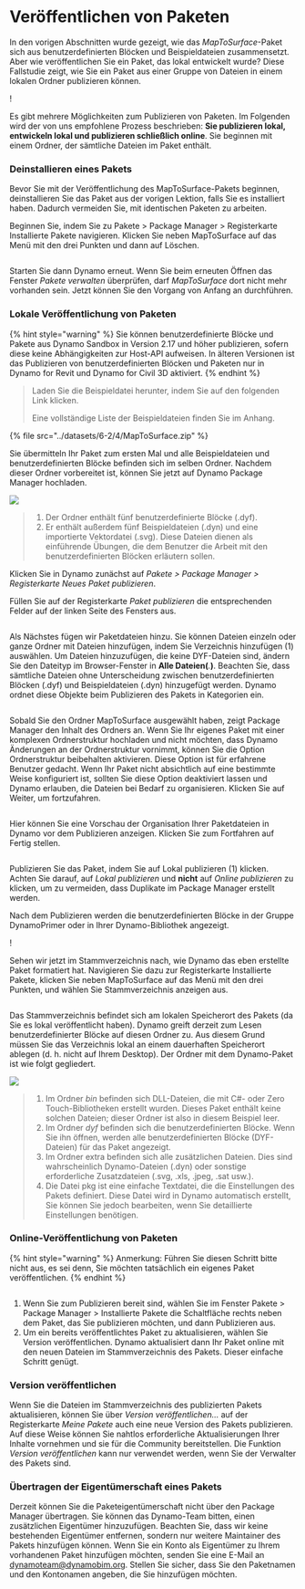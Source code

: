 # Veröffentlichen von Paketen

In den vorigen Abschnitten wurde gezeigt, wie das _MapToSurface_-Paket sich aus benutzerdefinierten Blöcken und Beispieldateien zusammensetzt. Aber wie veröffentlichen Sie ein Paket, das lokal entwickelt wurde? Diese Fallstudie zeigt, wie Sie ein Paket aus einer Gruppe von Dateien in einem lokalen Ordner publizieren können.

\![](<../images/6-2/3/develop package - custom nodes 01 (1) (1).jpg>)

Es gibt mehrere Möglichkeiten zum Publizieren von Paketen. Im Folgenden wird der von uns empfohlene Prozess beschrieben: **Sie publizieren lokal, entwickeln lokal und publizieren schließlich online**. Sie beginnen mit einem Ordner, der sämtliche Dateien im Paket enthält.

### Deinstallieren eines Pakets

Bevor Sie mit der Veröffentlichung des MapToSurface-Pakets beginnen, deinstallieren Sie das Paket aus der vorigen Lektion, falls Sie es installiert haben. Dadurch vermeiden Sie, mit identischen Paketen zu arbeiten.

Beginnen Sie, indem Sie zu Pakete > Package Manager > Registerkarte Installierte Pakete navigieren. Klicken Sie neben MapToSurface auf das Menü mit den drei Punkten und dann auf Löschen.

<figure><img src="../../.gitbook/assets/delete-map-to-surface.png" alt=""><figcaption></figcaption></figure>

Starten Sie dann Dynamo erneut. Wenn Sie beim erneuten Öffnen das Fenster _Pakete verwalten_ überprüfen, darf _MapToSurface_ dort nicht mehr vorhanden sein. Jetzt können Sie den Vorgang von Anfang an durchführen.

### Lokale Veröffentlichung von Paketen

{% hint style="warning" %} Sie können benutzerdefinierte Blöcke und Pakete aus Dynamo Sandbox in Version 2.17 und höher publizieren, sofern diese keine Abhängigkeiten zur Host-API aufweisen. In älteren Versionen ist das Publizieren von benutzerdefinierten Blöcken und Paketen nur in Dynamo for Revit und Dynamo for Civil 3D aktiviert. {% endhint %}

> Laden Sie die Beispieldatei herunter, indem Sie auf den folgenden Link klicken.
>
> Eine vollständige Liste der Beispieldateien finden Sie im Anhang.

{% file src="../datasets/6-2/4/MapToSurface.zip" %}

Sie übermitteln Ihr Paket zum ersten Mal und alle Beispieldateien und benutzerdefinierten Blöcke befinden sich im selben Ordner. Nachdem dieser Ordner vorbereitet ist, können Sie jetzt auf Dynamo Package Manager hochladen.

![](../images/6-2/4/publishapackage-publishlocally01.jpg)

> 1. Der Ordner enthält fünf benutzerdefinierte Blöcke (.dyf).
> 2. Er enthält außerdem fünf Beispieldateien (.dyn) und eine importierte Vektordatei (.svg). Diese Dateien dienen als einführende Übungen, die dem Benutzer die Arbeit mit den benutzerdefinierten Blöcken erläutern sollen.

Klicken Sie in Dynamo zunächst auf _Pakete > Package Manager > Registerkarte Neues Paket publizieren_.

Füllen Sie auf der Registerkarte _Paket publizieren_ die entsprechenden Felder auf der linken Seite des Fensters aus.

<figure><img src="../../.gitbook/assets/package-details.png" alt=""><figcaption></figcaption></figure>

Als Nächstes fügen wir Paketdateien hinzu. Sie können Dateien einzeln oder ganze Ordner mit Dateien hinzufügen, indem Sie Verzeichnis hinzufügen (1) auswählen. Um Dateien hinzuzufügen, die keine DYF-Dateien sind, ändern Sie den Dateityp im Browser-Fenster in **Alle Dateien(**_._**)**. Beachten Sie, dass sämtliche Dateien ohne Unterscheidung zwischen benutzerdefinierten Blöcken (.dyf) und Beispieldateien (.dyn) hinzugefügt werden. Dynamo ordnet diese Objekte beim Publizieren des Pakets in Kategorien ein.

<figure><img src="../../.gitbook/assets/map-to-surface-contents.png" alt=""><figcaption></figcaption></figure>

Sobald Sie den Ordner MapToSurface ausgewählt haben, zeigt Package Manager den Inhalt des Ordners an. Wenn Sie Ihr eigenes Paket mit einer komplexen Ordnerstruktur hochladen und nicht möchten, dass Dynamo Änderungen an der Ordnerstruktur vornimmt, können Sie die Option Ordnerstruktur beibehalten aktivieren. Diese Option ist für erfahrene Benutzer gedacht. Wenn Ihr Paket nicht absichtlich auf eine bestimmte Weise konfiguriert ist, sollten Sie diese Option deaktiviert lassen und Dynamo erlauben, die Dateien bei Bedarf zu organisieren. Klicken Sie auf Weiter, um fortzufahren.

<figure><img src="../../.gitbook/assets/map-to-surface-contents-preview.png" alt=""><figcaption></figcaption></figure>

Hier können Sie eine Vorschau der Organisation Ihrer Paketdateien in Dynamo vor dem Publizieren anzeigen. Klicken Sie zum Fortfahren auf Fertig stellen.

<figure><img src="../../.gitbook/assets/publish-locally.png" alt=""><figcaption></figcaption></figure>

Publizieren Sie das Paket, indem Sie auf Lokal publizieren (1) klicken. Achten Sie darauf, auf _Lokal publizieren_ und **nicht** auf _Online publizieren_ zu klicken, um zu vermeiden, dass Duplikate im Package Manager erstellt werden.

Nach dem Publizieren werden die benutzerdefinierten Blöcke in der Gruppe DynamoPrimer oder in Ihrer Dynamo-Bibliothek angezeigt.

\![](<../images/6-2/3/develop package - install package 02 (1) (1).jpg>)

Sehen wir jetzt im Stammverzeichnis nach, wie Dynamo das eben erstellte Paket formatiert hat. Navigieren Sie dazu zur Registerkarte Installierte Pakete, klicken Sie neben MapToSurface auf das Menü mit den drei Punkten, und wählen Sie Stammverzeichnis anzeigen aus.

<figure><img src="../../.gitbook/assets/show-root-directory.png" alt=""><figcaption></figcaption></figure>

Das Stammverzeichnis befindet sich am lokalen Speicherort des Pakets (da Sie es lokal veröffentlicht haben). Dynamo greift derzeit zum Lesen benutzerdefinierter Blöcke auf diesen Ordner zu. Aus diesem Grund müssen Sie das Verzeichnis lokal an einem dauerhaften Speicherort ablegen (d. h. nicht auf Ihrem Desktop). Der Ordner mit dem Dynamo-Paket ist wie folgt gegliedert.

![](../images/6-2/4/publishapackage-publishlocally06.jpg)

> 1. Im Ordner _bin_ befinden sich DLL-Dateien, die mit C#- oder Zero Touch-Bibliotheken erstellt wurden. Dieses Paket enthält keine solchen Dateien; dieser Ordner ist also in diesem Beispiel leer.
> 2. Im Ordner _dyf_ befinden sich die benutzerdefinierten Blöcke. Wenn Sie ihn öffnen, werden alle benutzerdefinierten Blöcke (DYF-Dateien) für das Paket angezeigt.
> 3. Im Ordner extra befinden sich alle zusätzlichen Dateien. Dies sind wahrscheinlich Dynamo-Dateien (.dyn) oder sonstige erforderliche Zusatzdateien (.svg, .xls, .jpeg, .sat usw.).
> 4. Die Datei pkg ist eine einfache Textdatei, die die Einstellungen des Pakets definiert. Diese Datei wird in Dynamo automatisch erstellt, Sie können Sie jedoch bearbeiten, wenn Sie detaillierte Einstellungen benötigen.

### Online-Veröffentlichung von Paketen

{% hint style="warning" %} Anmerkung: Führen Sie diesen Schritt bitte nicht aus, es sei denn, Sie möchten tatsächlich ein eigenes Paket veröffentlichen. {% endhint %}

<figure><img src="../../.gitbook/assets/publish-version.png" alt=""><figcaption></figcaption></figure>

1. Wenn Sie zum Publizieren bereit sind, wählen Sie im Fenster Pakete > Package Manager > Installierte Pakete die Schaltfläche rechts neben dem Paket, das Sie publizieren möchten, und dann Publizieren aus.
2. Um ein bereits veröffentlichtes Paket zu aktualisieren, wählen Sie Version veröffentlichen. Dynamo aktualisiert dann Ihr Paket online mit den neuen Dateien im Stammverzeichnis des Pakets. Dieser einfache Schritt genügt.

### Version veröffentlichen

Wenn Sie die Dateien im Stammverzeichnis des publizierten Pakets aktualisieren, können Sie über _Version veröffentlichen..._ auf der Registerkarte _Meine Pakete_ auch eine neue Version des Pakets publizieren. Auf diese Weise können Sie nahtlos erforderliche Aktualisierungen Ihrer Inhalte vornehmen und sie für die Community bereitstellen. Die Funktion _Version veröffentlichen_ kann nur verwendet werden, wenn Sie der Verwalter des Pakets sind.

### Übertragen der Eigentümerschaft eines Pakets

Derzeit können Sie die Paketeigentümerschaft nicht über den Package Manager übertragen. Sie können das Dynamo-Team bitten, einen zusätzlichen Eigentümer hinzuzufügen. Beachten Sie, dass wir keine bestehenden Eigentümer entfernen, sondern nur weitere Maintainer des Pakets hinzufügen können. Wenn Sie ein Konto als Eigentümer zu Ihrem vorhandenen Paket hinzufügen möchten, senden Sie eine E-Mail an [dynamoteam@dynamobim.org](mailto:dynamoteam@dynamobim.org). Stellen Sie sicher, dass Sie den Paketnamen und den Kontonamen angeben, die Sie hinzufügen möchten.
